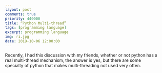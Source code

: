 ```yaml
---
layout: post
comments: true
priority: 440000
title: “Python Multi-thread”
tags: [programming language]
excerpt: programming language
img: ri.jpg
date: 2019-10-06 12:00:00
---
```


Recently, I had this discussion with my friends, whether or not python has a real multi-thread mechanism, the answer is yes, but 
there are some specialty of python that makes multi-threading not used very often.







